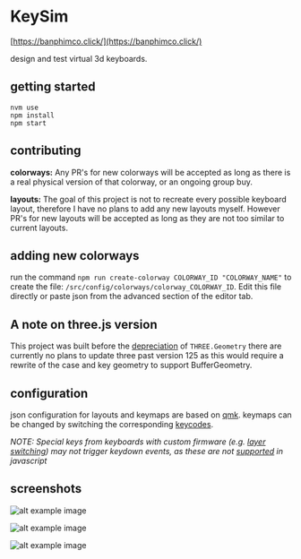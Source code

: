 # KeySim

[https://banphimco.click/](https://banphimco.click/)

design and test virtual 3d keyboards.

## getting started

```
nvm use
npm install
npm start
```

## contributing

**colorways:** Any PR's for new colorways will be accepted as long as there is a real physical version of that colorway, or an ongoing group buy.

**layouts:** The goal of this project is not to recreate every possible keyboard layout, therefore I have no plans to add any new layouts myself. However PR's for new layouts will be accepted as long as they are not too similar to current layouts.

## adding new colorways

run the command `npm run create-colorway COLORWAY_ID "COLORWAY_NAME"` to create the file: `/src/config/colorways/colorway_COLORWAY_ID`. Edit this file directly or paste json from the advanced section of the editor tab.

## A note on three.js version

This project was built before the [depreciation](https://discourse.threejs.org/t/three-geometry-will-be-removed-from-core-with-r125/22401) of `THREE.Geometry` there are currently no plans to update three past version 125 as this would require a rewrite of the case and key geometry to support BufferGeometry.

## configuration

json configuration for layouts and keymaps are based on [qmk](https://beta.docs.qmk.fm/). keymaps can be changed by switching the corresponding [keycodes](https://beta.docs.qmk.fm/using-qmk/simple-keycodes/keycodes).

_NOTE: Special keys from keyboards with custom firmware (e.g. [layer switching](https://beta.docs.qmk.fm/using-qmk/software-features/feature_layers)) may not trigger keydown events, as these are not [supported](https://developer.mozilla.org/en-US/docs/Web/API/KeyboardEvent/key/Key_Values) in javascript_

## screenshots

![alt example image](./public/example-1.jpg?raw=true)

![alt example image](./public/example-2.jpg?raw=true)

![alt example image](./public/example-3.jpg?raw=true)
